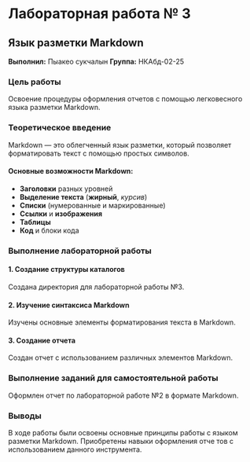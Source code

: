 # Лабораторная работа № 3
## Язык разметки Markdown

**Выполнил:** Пыакео сукчалын
**Группа:** НКАбд-02-25

### Цель работы
Освоение процедуры оформления отчетов с помощью легковесного языка разметки Markdown.

### Теоретическое введение
Markdown — это облегченный язык разметки, который позволяет форматировать текст с помощью простых символов.

#### Основные возможности Markdown:
- **Заголовки** разных уровней
- **Выделение текста** (**жирный**, *курсив*)
- **Списки** (нумерованные и маркированные)
- **Ссылки** и **изображения**
- **Таблицы**
- **Код** и блоки кода

### Выполнение лабораторной работы

#### 1. Создание структуры каталогов
Создана директория для лабораторной работы №3.

#### 2. Изучение синтаксиса Markdown
Изучены основные элементы форматирования текста в Markdown.

#### 3. Создание отчета
Создан отчет с использованием различных элементов Markdown.

### Выполнение заданий для самостоятельной работы
Оформлен отчет по лабораторной работе №2 в формате Markdown.

### Выводы
В ходе работы были освоены основные принципы работы с языком разметки Markdown. Приобретены навыки оформления отче
тов с использованием данного инструмента.
